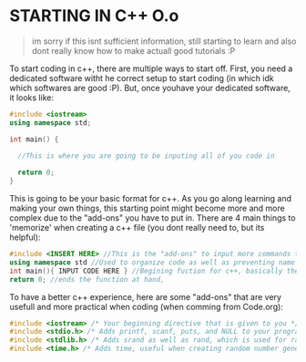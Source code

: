 # STARTING IN C++ O.o
> im sorry if this isnt sufficient information, still starting to learn and also dont really know how
> to make actuall good tutorials :P

To start coding in c++, there are multiple ways to start off. First, you need a dedicated software witht he correct setup to 
start coding (in which idk which softwares are good :P). But, once youhave your dedicated software, it looks like:
```cpp
#include <iostream>
using namespace std;

int main() {

  //This is where you are going to be inputing all of you code in
  
  return 0;
}
```


This is going to be your basic format for c++. As you go along learning and making your own things, this starting point might become more and more complex due to the "add-ons" you have to put in.
There are 4 main things to 'memorize' when creating a c++ file (you dont really need to, but its helpful):
```cpp
#include <INSERT HERE> //This is the "add-ons" to input more commands to use when coding (called directives)
using namespace std //Used to organize code as well as preventing name collisions
int main(){ INPUT CODE HERE } //Begining fuction for c++, basically the main function where you input you code
return 0; //ends the function at hand, 
```
To have a better c++ experience, here are some "add-ons" that are very usefull and more practical when coding (when comming from Code.org):
```cpp
#include <iostream> /* Your beginning directive that is given to you */
#include <stdio.h> /* Adds printf, scanf, puts, and NULL to your program, better for output to console and user control */
#include <stdlib.h> /* Adds srand as well as rand, which is used for random number generation */
#include <time.h> /* Adds time, useful when creating random number generation (for some reason?) and timed-based events */
```
